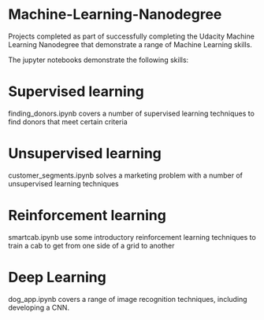 # Machine-Learning-Nanodegree
Projects completed as part of successfully completing the Udacity Machine Learning Nanodegree that demonstrate a range of Machine Learning skills.

The jupyter notebooks demonstrate the following skills:

# Supervised learning
finding_donors.ipynb covers a number of supervised learning techniques to find donors that meet certain criteria

# Unsupervised learning 
customer_segments.ipynb solves a marketing problem with a number of unsupervised learning techniques

# Reinforcement learning 
smartcab.ipynb use some introductory reinforcement learning techniques to train a cab to get from one side of a grid to another

# Deep Learning 
dog_app.ipynb covers a range of image recognition techniques, including developing a CNN. 
